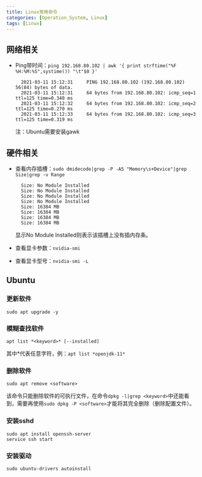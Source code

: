 ```yaml
---
title: Linux常用命令
categories: [Operation_System, Linux]
tags: [Linux]
---
```


## 网络相关

* Ping带时间：`ping 192.168.80.102 | awk '{ print strftime("%F %H:%M:%S",systime()) "\t"$0 }'`
  ```
    2021-03-11 15:12:31     PING 192.168.80.102 (192.168.80.102) 56(84) bytes of data.
    2021-03-11 15:12:31     64 bytes from 192.168.80.102: icmp_seq=1 ttl=125 time=0.340 ms
    2021-03-11 15:12:32     64 bytes from 192.168.80.102: icmp_seq=2 ttl=125 time=0.270 ms
    2021-03-11 15:12:33     64 bytes from 192.168.80.102: icmp_seq=3 ttl=125 time=0.319 ms
  ```
  注：Ubuntu需要安装gawk


## 硬件相关

* 查看内存插槽：`sudo dmidecode|grep -P -A5 "Memory\s+Device"|grep Size|grep -v Range`
  ```
    Size: No Module Installed
    Size: No Module Installed
    Size: No Module Installed
    Size: No Module Installed
    Size: 16384 MB
    Size: 16384 MB
    Size: 16384 MB
    Size: 16384 MB
  ```
  显示No Module Installed则表示该插槽上没有插内存条。

* 查看显卡参数：`nvidia-smi`

* 查看显卡型号：`nvidia-smi -L`

## Ubuntu

### 更新软件
`sudo apt upgrade -y`

### 模糊查找软件
`apt list *<keyword>* [--installed]`

其中*代表任意字符，例：`apt list *openjdk-11*`

### 删除软件
`sudo apt remove <software>`

该命令只能删除软件的可执行文件，在命令`dpkg -l|grep <keyword>`中还能看到，需要再使用`sudo dpkg -P <software>`才能将其完全删除（删除配置文件）。

### 安装sshd
```
sudo apt install openssh-server
service ssh start
```

### 安装驱动
```
sudo ubuntu-drivers autoinstall
```